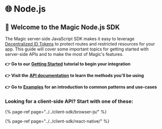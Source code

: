 # 🌐 Node.js

## 🚀 Welcome to the Magic Node.js SDK

The Magic server-side JavaScript SDK makes it easy to leverage[ Decentralized ID Tokens](../../tutorials/decentralized-id.md) to protect routes and restricted resources for your app. This guide will cover some important topics for getting started with server-side APIs and to make the most of Magic's features.

**👉 Go to our** [**Getting Started**](get-started.md) **tutorial to begin your integration**

**👉 Visit the** [**API documentation**](sdk/) **to learn the methods you'll be using**

**👉 Go to** [**Examples**](examples/) **for an introduction to common patterns and use-cases**

### Looking for a client-side API? Start with one of these:

{% page-ref page="../../client-sdk/browser-js/" %}

{% page-ref page="../../client-sdk/react-native/" %}





